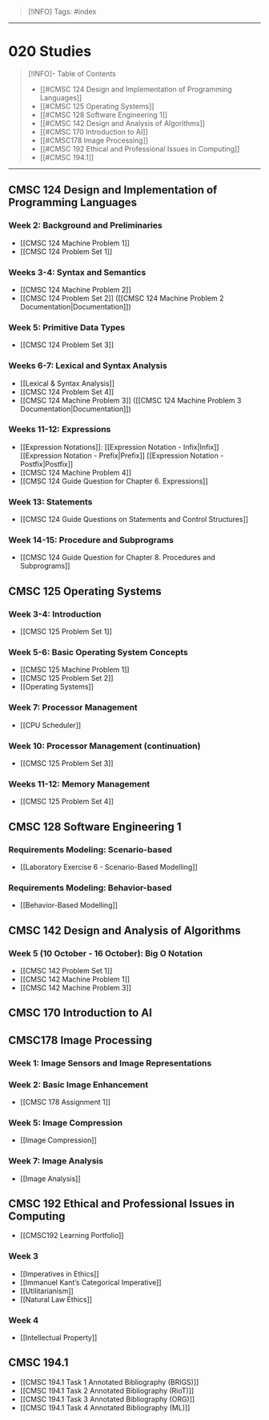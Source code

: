 > [!INFO]
> Tags: #index

----
# 020 Studies

>[!INFO]- Table of Contents
> - [[#CMSC 124 Design and Implementation of Programming Languages]]
> - [[#CMSC 125 Operating Systems]]
> - [[#CMSC 128 Software Engineering 1]]
> - [[#CMSC 142 Design and Analysis of Algorithms]]
> - [[#CMSC 170 Introduction to AI]]
> - [[#CMSC178 Image Processing]]
> - [[#CMSC 192 Ethical and Professional Issues in Computing]]
> - [[#CMSC 194.1]]

---

## CMSC 124 Design and Implementation of Programming Languages
### Week 2: Background and Preliminaries
- [[CMSC 124 Machine Problem 1]]
- [[CMSC 124 Problem Set 1]]
### Weeks 3-4: Syntax and Semantics
- [[CMSC 124 Machine Problem 2]]
- [[CMSC 124 Problem Set 2]] ([[CMSC 124 Machine Problem 2 Documentation|Documentation]])
### Week 5: Primitive Data Types
-  [[CMSC 124 Problem Set 3]]
### Weeks 6-7: Lexical and Syntax Analysis
- [[Lexical & Syntax Analysis]]
- [[CMSC 124 Problem Set 4]]
- [[CMSC 124 Machine Problem 3]] ([[CMSC 124 Machine Problem 3 Documentation|Documentation]])
### Weeks 11-12: Expressions
- [[Expression Notations]]: [[Expression Notation - Infix|Infix]] [[Expression Notation - Prefix|Prefix]] [[Expression Notation - Postfix|Postfix]]
- [[CMSC 124 Machine Problem 4]]
- [[CMSC 124 Guide Question for Chapter 6. Expressions]]
### Week 13: Statements
- [[CMSC 124 Guide Questions on Statements and Control Structures]]
### Week 14-15: Procedure and Subprograms
- [[CMSC 124 Guide Question for Chapter 8. Procedures and Subprograms]]

## CMSC 125 Operating Systems
### Week 3-4: Introduction
- [[CMSC 125 Problem Set 1]]
### Week 5-6: Basic Operating System Concepts
- [[CMSC 125 Machine Problem 1]]
- [[CMSC 125 Problem Set 2]]
- [[Operating Systems]]
### Week 7: Processor Management
- [[CPU Scheduler]]
### Week 10: Processor Management (continuation)
- [[CMSC 125 Problem Set 3]]
### Weeks 11-12: Memory Management
- [[CMSC 125 Problem Set 4]]


## CMSC 128 Software Engineering 1
### Requirements Modeling: Scenario-based
- [[Laboratory Exercise 6 - Scenario-Based Modelling]]
### Requirements Modeling: Behavior-based
- [[Behavior-Based Modelling]]


## CMSC 142 Design and Analysis of Algorithms
### Week 5 (10 October - 16 October): Big O Notation
- [[CMSC 142 Problem Set 1]]
- [[CMSC 142 Machine Problem 1]]
- [[CMSC 142 Machine Problem 3]]

## CMSC 170 Introduction to AI


## CMSC178 Image Processing
### Week 1: Image Sensors and Image Representations
### Week 2: Basic Image Enhancement
- [[CMSC 178 Assignment 1]]
### Week 5: Image Compression
- [[Image Compression]]
### Week 7: Image Analysis
- [[Image Analysis]]


## CMSC 192 Ethical and Professional Issues in Computing
- [[CMSC192 Learning Portfolio]]
### Week 3
- [[Imperatives in Ethics]]
- [[Immanuel Kant’s Categorical Imperative]]
- [[Utilitarianism]]
- [[Natural Law Ethics]]
### Week 4
- [[Intellectual Property]]

## CMSC 194.1
- [[CMSC 194.1 Task 1 Annotated Bibliography (BRIGS)]]
- [[CMSC 194.1 Task 2 Annotated Bibliography (RioT)]]
- [[CMSC 194.1 Task 3 Annotated Bibliography (ORG)]]
- [[CMSC 194.1 Task 4 Annotated Bibliography (ML)]]